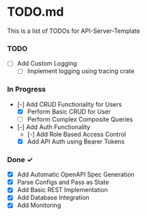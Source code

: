 # TODO.md

This is a list of TODOs for API-Server-Template

### TODO

- [ ] Add Custom Logging
  - [ ] Implement logging using tracing crate

### In Progress

- [-] Add CRUD Functionality for Users
  - [x] Perform Basic CRUD for User
  - [ ] Perform Complex Composite Queries
- [-] Add Auth Functionality
  - [-] Add Role Based Access Control
  - [x] Add API Auth using Bearer Tokens

### Done ✓

- [x] Add Automatic OpenAPI Spec Generation
- [x] Parse Configs and Pass as State
- [x] Add Basic REST Implementation
- [x] Add Database Integration
- [x] Add Monitoring